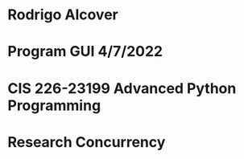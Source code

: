
# Rodrigo Alcover
# Program GUI 4/7/2022
# CIS 226-23199 Advanced Python Programming 


# Research Concurrency
 
